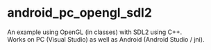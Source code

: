 # android_pc_opengl_sdl2
An example using OpenGL (in classes) with SDL2 using C++.  
Works on PC (Visual Studio) as well as Android (Android Studio / jni).
